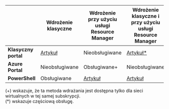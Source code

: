 |  | **Wdrożenie klasyczne** | **Wdrożenie przy użyciu usługi Resource Manager** | **Wdrożenie klasyczne i przy użyciu usługi Resource Manager** |
|----------------------------------------|-------------|----------------------|---------------------------------|
| **Klasyczny portal** | [Artykuł](../articles/vpn-gateway/virtual-networks-configure-vnet-to-vnet-connection.md)  |  Nieobsługiwane |  [Artykuł*](../articles/vpn-gateway/vpn-gateway-connect-different-deployment-models-portal.md) |
| **Azure Portal** |  Nieobsługiwane | Obsługiwane+ |  Nieobsługiwane |
| **PowerShell** | Obsługiwane | [Artykuł](../articles/vpn-gateway/vpn-gateway-vnet-vnet-rm-ps.md) | [Artykuł](../articles/vpn-gateway/vpn-gateway-connect-different-deployment-models-powershell.md)

(+) wskazuje, że ta metoda wdrażania jest dostępna tylko dla sieci wirtualnych w tej samej subskrypcji.<br>
(*) wskazuje częściową obsługę.




<!--HONumber=Sep16_HO3-->


